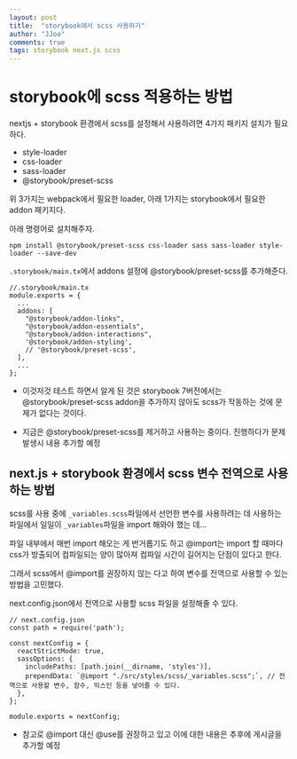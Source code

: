 ```yaml
---
layout: post
title:  "storybook에서 scss 사용하기"
author: "JJoo"
comments: true
tags: storybook next.js scss
---
```



# storybook에 scss 적용하는 방법 

nextjs + storybook 환경에서 scss를 설정해서 사용하려면 4가지 패키지 설치가 필요하다. 

- style-loader 
- css-loader 
- sass-loader 
- @storybook/preset-scss

위 3가지는 webpack에서 필요한 loader, 아래 1가지는 storybook에서 필요한 addon 패키지다. 

아래 명령어로 설치해주자. 

```
npm install @storybook/preset-scss css-loader sass sass-loader style-loader --save-dev
```

`.storybook/main.tx`에서 addons 설정에 @storybook/preset-scss를 추가해준다. 

```
//.storybook/main.tx 
module.exports = {
  ...
  addons: [
    "@storybook/addon-links",
    "@storybook/addon-essentials",
    "@storybook/addon-interactions",
    '@storybook/addon-styling',
    // '@storybook/preset-scss',
  ],
  ...
};
```

* 이것저것 테스트 하면서 알게 된 것은 storybook 7버전에서는 @storybook/preset-scss addon을 추가하지 않아도 scss가 작동하는 것에 문제가 없다는 것이다. 

* 지금은 @storybook/preset-scss를 제거하고 사용하는 중이다. 진행하다가 문제 발생시 내용 추가할 예정 


## next.js + storybook 환경에서 scss 변수 전역으로 사용하는 방법 

scss를 사용 중에 `_variables.scss`파일에서 선언한 변수를 사용하려는 데 사용하는 파일에서 일일이 `_variables`파일을 import 해와야 했는 데... 

파일 내부에서 매번 import 해오는 게 번거롭기도 하고 @import는 import 할 때마다 css가 방출되어 컴파일되는 양이 많아져 컴파일 시간이 길어지는 단점이 있다고 한다. 

그래서 scss에서 @import를 권장하지 않는 다고 하여 변수를 전역으로 사용할 수 있는 방법을 고민했다. 

next.config.json에서 전역으로 사용할 scss 파일을 설정해줄 수 있다. 

```
// next.config.json
const path = require('path');

const nextConfig = {
  reactStrictMode: true,
  sassOptions: {
    includePaths: [path.join(__dirname, 'styles')], 
    prependData: `@import "./src/styles/scss/_variables.scss";`, // 전역으로 사용할 변수, 함수, 믹스인 등을 넣어줄 수 있다. 
  },
};

module.exports = nextConfig;
```

* 참고로 @import 대신 @use를 권장하고 있고 이에 대한 내용은 추후에 게시글을 추가할 예정 




